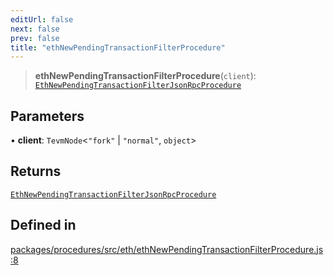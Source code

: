 ```yaml
---
editUrl: false
next: false
prev: false
title: "ethNewPendingTransactionFilterProcedure"
---
```


> **ethNewPendingTransactionFilterProcedure**(`client`): [`EthNewPendingTransactionFilterJsonRpcProcedure`](/reference/tevm/procedures/type-aliases/ethnewpendingtransactionfilterjsonrpcprocedure/)

## Parameters

• **client**: `TevmNode`\<`"fork"` \| `"normal"`, `object`\>

## Returns

[`EthNewPendingTransactionFilterJsonRpcProcedure`](/reference/tevm/procedures/type-aliases/ethnewpendingtransactionfilterjsonrpcprocedure/)

## Defined in

[packages/procedures/src/eth/ethNewPendingTransactionFilterProcedure.js:8](https://github.com/qbzzt/tevm-monorepo/blob/main/packages/procedures/src/eth/ethNewPendingTransactionFilterProcedure.js#L8)

